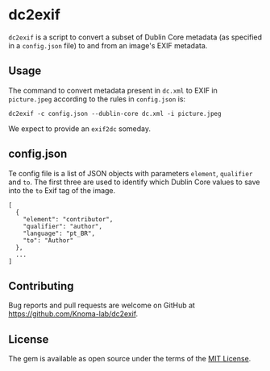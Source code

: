 # dc2exif

`dc2exif` is a script to convert a subset of Dublin Core metadata (as specified in a `config.json` file) to and from an image's EXIF metadata.

## Usage

The command to convert metadata present in `dc.xml` to EXIF in `picture.jpeg`
according to the rules in `config.json` is:

    dc2exif -c config.json --dublin-core dc.xml -i picture.jpeg

We expect to provide an `exif2dc` someday.

## config.json

Te config file is a list of JSON objects with parameters `element`, `qualifier`
and `to`. The first three are used to identify which Dublin Core values to save
into the `to` Exif tag of the image.

    [
      {
        "element": "contributor",
        "qualifier": "author",
        "language": "pt_BR",
        "to": "Author"
      },
      ...
    ]


## Contributing

Bug reports and pull requests are welcome on GitHub at https://github.com/Knoma-lab/dc2exif.

## License

The gem is available as open source under the terms of the [MIT License](http://opensource.org/licenses/MIT).
